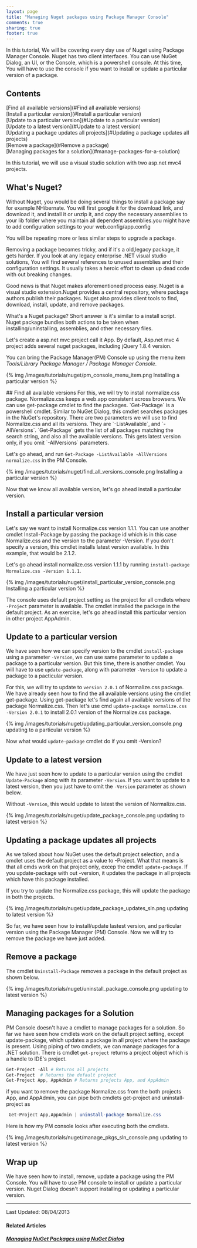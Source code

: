 ```yaml
---
layout: page
title: "Managing Nuget packages using Package Manager Console"
comments: true
sharing: true
footer: true
---
```

  
 In this tutorial, We will be covering every day use of Nuget using Package Manager Console. Nuget has two client interfaces. You can use NuGet Dialog, an UI, or the Console, which is a powershell console. At this time, You will have to use the console if you want to install or update a particular version of a package. 

## Contents

 <div>   [Find all available versions](#Find all available versions)</div>
 <div>   [Install a particular version](#Install a particular version)</div>
 <div>   [Update to a particular version](#Update to a particular version)</div>
 <div>   [Update to a latest version](#Update to a latest version)</div>
 <div>   [Updating a package updates all projects](#Updating a package updates all projects)</div>
 <div>   [Remove a package](#Remove a package)</div>
 <div>   [Managing packages for a solution](#manage-packages-for-a-solution)</div>
  

 In this tutorial, we will use a visual studio solution with two asp.net mvc4 projects. 


## What's Nuget?
  Without Nuget, you would be doing several things to install a package say for example NHibernate. You will first google it for the download link,
and download it, and install it or unzip it, and copy the necessary assemblies to your lib folder where you maintain all dependent assemblies.you might have to add configuration settings to your web.config/app.config 


 You will be repeating more or less similar steps to upgrade a package. 

 Removing a package becomes tricky, and if it's a old,legacy package, it gets harder. If you look at any legacy enterprise .NET visual studio solutions, You will find several references to unused assemblies and their configuration settings. It usually takes a heroic effort to clean up dead code with out breaking changes.

  Good news is that Nuget makes aforementioned process easy. Nuget is a visual studio extension.Nuget provides a central repository, where package authors publish their packages. Nuget also provides client tools to find, download, install, update, and remove packages.   
 
 What's a Nuget package? Short answer is it's similar to a install script. Nuget package bundles both actions to be taken when installing/uninstalling, assemblies, and other necessary files.

 Let's create a asp.net mvc project call it App. By default, Asp.net mvc 4 project adds several nuget packages, including jQuery 1.8.4 version. 

You can bring the Package Manager(PM) Console up using the menu item *Tools/Library Package Manager / Package Manager Console*. 

{% img /images/tutorials/nuget/pm_console_menu_item.png Installing a particular version  %}

<div id="Find all available versions"></div>
## Find all available versions 
 For this, we will try to install normalize.css package. Normalize.css keeps a web.app consistent across browsers. We can use get-package cmdlet to find the packages. `Get-Package` is a powershell cmdlet. Similar to NuGet Dialog, this cmdlet searches packages in the NuGet's repository. There are two parameters we will use to find Normalize.css and all its versions. They are `-ListAvailable`, and `-AllVersions`. `Get-Package` gets the list of all packages  matching  the search string, and also all the available versions. This gets latest version only, if you omit `-AllVersions` parameters.

  
Let's go ahead, and run
  `Get-Package -ListAvailable -AllVersions normalize.css` in the PM Console.  

{% img /images/tutorials/nuget/find_all_versions_console.png Installing a particular version  %}

Now that we know all available version, let's go ahead install a particular version.
<a id="Install a particular version"></a> 
## Install a particular version 
 Let's say we want to install Normalize.css version 1.1.1. You can use another cmdlet Install-Package by passing the package id which is in this case Normalize.css and the version to the parameter -Version. 
If you don't specify a version, this cmdlet installs latest version available. In this example, that would be 2.1.2. 

Let's go ahead install normalize.css version 1.1.1 by running `install-package Normalize.css -Version 1.1.1`.
 
{% img /images/tutorials/nuget/install_particular_version_console.png Installing a particular version  %}

The console uses default project setting as the project for all cmdlets where `-Project` parameter is available. The cmdlet installed the package in the default project.
As an exercise, let's go ahead install this particular version in other project AppAdmin. 
<a id="Update to a particular version"></a> 
## Update to a particular version 
 We have seen how we can specify version to the cmdlet `install-package` using a parameter `-Version`, we can use same parameter to update a package to a particular version. But this time, there is another cmdlet. You will have to use `update-package`, along with parameter `-Version` to update a package to a pacticular version.  
 
  For this, we will try to update to `version 2.0.1` of Normalize.css package. We have already seen how to find the all available versions using the cmdlet get-package. Using get-package let's find again all available versions of the package Normalize.css. Then let's use cmd `update-package normalize.css -Version 2.0.1` to install 2.0.1 version of the Normalize.css package.
 
{% img /images/tutorials/nuget/updating_particular_version_console.png  updating to a particular version  %}

Now what would `update-package` cmdlet do if you omit -Version? 
<a id="Update to a latest version"></a> 
## Update to a latest version 
 We have just seen how to update to a particular version using the cmdlet `Update-Package` along with its parameter `-Version`. If you want to update to a latest version, then you just have to omit the `-Version` parameter as shown below. 

 Without `-Version`, this would update to latest the version of Normalize.css. 

{% img /images/tutorials/nuget/update_package_console.png  updating to latest version  %}

<a id="Updating a package updates all projects"></a>
## Updating a package updates all projects
As we talked about how NuGet uses the default project selection, and a cmdlet 
uses the default project as a value to -Project. What that means is that all cmds work on that project only, excep the cmdlet `update-package`. If you update-package with out -version, it updates
the package in all projects which have this package installed. 

If you try to update the Normalize.css package, this will update the package in both the projects. 

{% img /images/tutorials/nuget/update_package_updates_sln.png  updating to latest version  %}

So far, we have seen how to install/update lastest version, and particular version using the Package Manager (PM) Console. Now we will try to remove the package we have just added.
<a id="Remove a package"></a> 
## Remove a package 

The cmdlet `Uninstall-Package` removes a package in the default project as shown below.  

{% img /images/tutorials/nuget/uninstall_package_console.png  updating to latest version  %}

<a id="manage-packages-for-a-solution"></a>
## Managing packages for a Solution
PM Console doesn't have a cmdlet to manage packages for a solution. So far we have seen how cmdlets work on the default project setting, except update-package, which updates a package in all project where the package is present. Using piping of two cmdlets, we can manage packages for a .NET solution.
There is cmdlet `get-project` returns a project object which is a handle to IDE's project.

``` powershell
Get-Project -All # Returns all projects
Get-Project  # Returns the default project
Get-Project App, AppAdmin # Returns projects App, and AppAdmin   
```
if you want to remove the package Normalize.css from the both projects App, and AppAdmin, you can pipe both cmdlets get-project and uninstall-project as
``` powershell
 Get-Project App,AppAdmin | uninstall-package Normalize.css
```
Here is how my PM console looks after executing both the cmdlets.

{% img /images/tutorials/nuget/manage_pkgs_sln_console.png  updating to latest version  %}

## Wrap up
We have seen how to install, remove, update a package using the PM Console. You will have to use PM console to install or update a particular version. Nuget Dialog doesn't support installing or updating a particular version. 





* * *
 Last Updated: 08/04/2013
 
#### Related Articles
##### [Managing NuGet Packages using NuGet Dialog](using-dialog)
